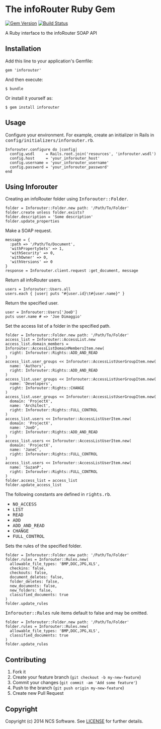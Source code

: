 # The infoRouter Ruby Gem

[![Gem Version](http://img.shields.io/gem/v/inforouter.svg)][gem]
[![Build Status](http://img.shields.io/travis/ncssoftware/inforouter.svg)][travis]

[gem]: https://rubygems.org/gems/inforouter
[travis]: https://travis-ci.org/ncssoftware/inforouter

A Ruby interface to the infoRouter SOAP API

## Installation

Add this line to your application's Gemfile:

    gem 'inforouter'

And then execute:

    $ bundle

Or install it yourself as:

    $ gem install inforouter

## Usage

Configure your environment. For example, create an initializer in Rails in <tt>config/initializers/inforouter.rb</tt>.

    Inforouter.configure do |config|
      config.wsdl     = Rails.root.join('resources', 'inforouter.wsdl')
      config.host     = 'your_inforouter_host'
      config.username = 'your_inforouter_username'
      config.password = 'your_inforouter_password'
    end

## Using Inforouter

Creating an infoRouter folder using <tt>Inforouter::Folder</tt>.

    folder = Inforouter::Folder.new path: '/Path/To/Folder'
    folder.create unless folder.exists?
    folder.description = 'Some description'
    folder.update_properties

Make a SOAP request.

    message = {
      :path => '/Path/To/Document',
      'withPropertySets' => 1,
      'withSecurity' => 0,
      'withOwner' => 0,
      'withVersions' => 0
    }
    response = Inforouter.client.request :get_document, message

Return all infoRouter users.

    users = Inforouter::Users.all
    users.each { |user| puts "#{user.id}\t#{user.name}" }

Return the specified user.

	user = Inforouter::Users['JoeD']
	puts user.name # => 'Joe Dimaggio'

Set the access list of a folder in the specified path.

    folder = Inforouter::Folder.new path: '/Path/To/Folder'
    access_list = Inforouter::AccessList.new
    access_list.domain_members = Inforouter::AccessListDomainMembersItem.new(
      right: Inforouter::Rights::ADD_AND_READ
    )
    access_list.user_groups << Inforouter::AccessListUserGroupItem.new(
      name: 'Authors',
      right: Inforouter::Rights::ADD_AND_READ
    )
    access_list.user_groups << Inforouter::AccessListUserGroupItem.new(
      name: 'Developers',
      right: Inforouter::Rights::CHANGE
    )
    access_list.user_groups << Inforouter::AccessListUserGroupItem.new(
      domain: 'ProjectX',
      name: 'Architect',
      right: Inforouter::Rights::FULL_CONTROL
    )
    access_list.users << Inforouter::AccessListUserItem.new(
      domain: 'ProjectX',
      name: 'JoeD',
      right: Inforouter::Rights::ADD_AND_READ
    )
    access_list.users << Inforouter::AccessListUserItem.new(
      domain: 'ProjectX',
      name: 'JaneC',
      right: Inforouter::Rights::FULL_CONTROL
    )
    access_list.users << Inforouter::AccessListUserItem.new(
      name: 'SuzanP',
      right: Inforouter::Rights::FULL_CONTROL
    )
    folder.access_list = access_list
    folder.update_access_list

The following constants are defined in <tt>rights.rb</tt>.

* <tt>NO_ACCESS</tt>
* <tt>LIST</tt>
* <tt>READ</tt>
* <tt>ADD</tt>
* <tt>ADD_AND_READ</tt>
* <tt>CHANGE</tt>
* <tt>FULL_CONTROL</tt>

Sets the rules of the specified folder.

    folder = Inforouter::Folder.new path: '/Path/To/Folder'
    folder.rules = Inforouter::Rules.new(
      allowable_file_types: 'BMP,DOC,JPG,XLS',
      checkins: false,
      checkouts: false,
      document_deletes: false,
      folder_deletes: false,
      new_documents: false,
      new_folders: false,
      classified_documents: true
    )
    folder.update_rules
    
<tt>Inforouter::Rules</tt> rule items default to false and may be omitted.

    folder = Inforouter::Folder.new path: '/Path/To/Folder'
    folder.rules = Inforouter::Rules.new(
      allowable_file_types: 'BMP,DOC,JPG,XLS',
      classified_documents: true
    )
    folder.update_rules

## Contributing

1. Fork it
2. Create your feature branch (`git checkout -b my-new-feature`)
3. Commit your changes (`git commit -am 'Add some feature'`)
4. Push to the branch (`git push origin my-new-feature`)
5. Create new Pull Request

## Copyright

Copyright (c) 2014 NCS Software.
See [LICENSE][] for further details.

[license]: LICENSE.md

